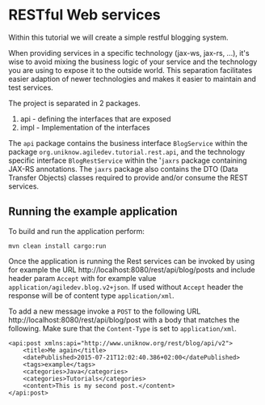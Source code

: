 # RESTful Web services

Within this tutorial we will create a simple restful blogging system.

When providing services in a specific technology (jax-ws, jax-rs, ...), it's wise to avoid mixing the business logic of your service and the technology you are using to expose it to the outside world. This separation facilitates easier adaption of newer technologies and makes it easier to maintain and test services.

The project is separated in 2 packages.

1. api - defining the interfaces that are exposed
2. impl - Implementation of the interfaces

The `api` package contains the business interface `BlogService` within the package `org.uniknow.agiledev.tutorial.rest.api`, and the technology specific interface `BlogRestService` within the '`jaxrs` package containing JAX-RS annotations. The `jaxrs` package also contains the DTO (Data Transfer Objects) classes required to provide and/or consume the REST services.

## Running the example application

To build and run the application perform:

    mvn clean install cargo:run

Once the application is running the Rest services can be invoked by using for example the URL http://localhost:8080/rest/api/blog/posts and include header param `Accept` with for example value `application/agiledev.blog.v2+json`. If used without `Accept` header the response will be of content type `application/xml`.

To add a new message invoke a `POST` to the following URL http://localhost:8080/rest/api/blog/post with a body that matches the following. Make sure that the `Content-Type` is set to `application/xml`.

    <api:post xmlns:api="http://www.uniknow.org/rest/blog/api/v2">
        <title>Me again</title>
        <datePublished>2015-07-21T12:02:40.386+02:00</datePublished>
        <tags>example</tags>
        <categories>Java</categories>
        <categories>Tutorials</categories>
        <content>This is my second post.</content>
    </api:post>

